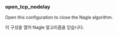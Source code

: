### open_tcp_nodelay

Open this configuration to close the Nagle algorithm.

이 구성을 열어 Nagle 알고리즘을 닫습니다.